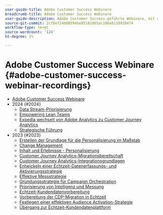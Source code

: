 ```yaml
---
user-guide-title: Adobe Customer Success Webinare
breadcrumb-title: Adobe Customer Success Webinare
user-guide-description: Adobe Customer Success-geführte Webinare, mit denen Sie Ihre Investition in Adobe Experience Cloud optimieren können. Erhalten Sie wertvolle Einblicke, um den Nutzen zu maximieren und die Akzeptanz von Adobe-Lösungen zu steigern.
source-git-commit: 2cf8e724088594be85182d65ac106e8118920474
workflow-type: tm+mt
source-wordcount: '124'
ht-degree: 1%

---
```



# Adobe Customer Success Webinare {#adobe-customer-success-webinar-recordings}

+ [Adobe Customer Success Webinare](overview.md)
+ 2024 {#2024}
   + [Data Stream-Priorisierung](2024/data-stream-prioritization.md)
   + [Empowering Lean Teams](2024/empowering-lean-teams.md)
   + [Expedia wechselt von Adobe Analytics zu Customer Journey Analytics](2024/expedia-aa-to-cja.md)
   + [Strategische Führung](2024/strategic-leadership.md)
+ 2023 {#2023}
   + [Erstellen der Grundlage für die Personalisierung im Maßstab](2023/personalization-at-scale.md)
   + [Change Management](2023/change-management.md)
   + [Inhalt und Erlebnisse - Personalisierung](2023/content-experiences-personalization.md)
   + [Customer Journey Analytics-Migrationsbereitschaft](2023/cja-migration-readiness.md)
   + [Customer Journey Analytics-Integrationsgrundlagen](2023/cja-integration-essentials.md)
   + [Entwickeln einer Echtzeit-Datenerfassungs- und Aktivierungsstrategie](2023/data-collection-activation-strategy.md)
   + [Effektive Messstrategie](2023/measurement-strategy.md)
   + [Gründungsstrategie für Campaign Orchestration](2023/foundational-strategy-campaign.md)
   + [Priorisierung von Intelligenz und Messung](2023/intelligence-and-measurement.md)
   + [Echtzeit-Kundendatenvorbereitung](2023/rtcdp-migration-data-readiness.md)
   + [Vorbereitung der CDP-Migration in Echtzeit](2023/rtcdp-migration-readiness.md)
   + [Festlegen einer effektiven Audience Activation-Strategie](2023/audience-activation.md)
   + [Übergang zur Echtzeit-Kundendatenplattform](2023/aam-to-rtcdp.md)
